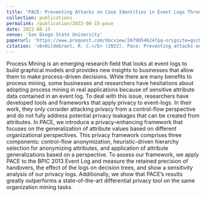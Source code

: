 ```yaml
---
title: "PACE: Preventing Attacks on Case Identities in Event Logs Through Attribute Generalizations"
collection: publications
permalink: /publication/2022-08-15-pace
date: 2022-08-15
venue: 'San Diego State University'
paperurl: 'https://www.proquest.com/docview/2679654624?pq-origsite=gscholar&fromopenview=true'
citation: '<b>Hildebrant, R. C.</b> (2022). Pace: Preventing attacks on case identities in event logs through attribute generalizations.'
---
```

Process Mining is an emerging research field that looks at event logs to build graphical models and provides new insights to businesses that allow them to make process-driven decisions. While there are many benefits to process mining, some businesses and researchers have hesitations about adopting process mining in real applications because of sensitive attribute data contained in an event log. To deal with this issue, researchers have developed tools and frameworks that apply privacy to event-logs. In their work, they only consider attacking privacy from a control-flow perspective and do not fully address potential privacy leakages that can be created from attributes. In PACE, we introduce a privacy-enhancing framework that focuses on the generalization of attribute values based on different organizational perspectives. This privacy framework comprises three components: control-flow anonymization, heuristic-driven hierarchy selection for anonymizing attributes, and application of attribute generalizations based on a perspective. To assess our framework, we apply PACE to the BPIC 2013 Event Log and measure the retained precision of handovers, the effect of the logs on decision trees, and show a sensitivity analysis of our privacy logs. Additionally, we show that PACE’s results greatly outperforms a state-of-the-art differential privacy tool on the same organization mining tasks.
